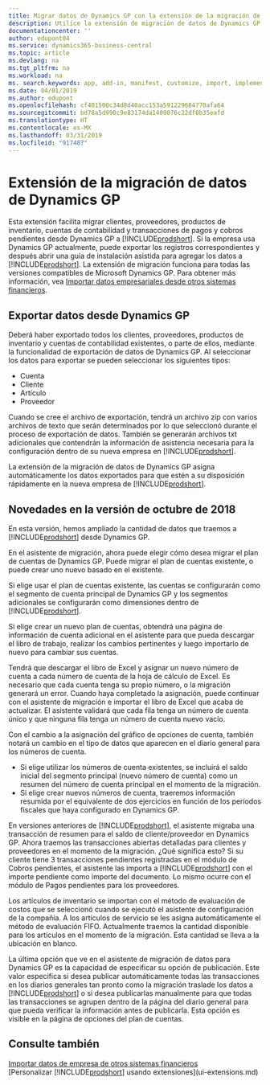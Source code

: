 ```yaml
---
title: Migrar datos de Dynamics GP con la extensión de la migración de datos | Documentos de Microsoft
description: Utilice la extensión de migración de datos de Dynamics GP para migrar clientes, proveedores, productos de inventario, cuentas de contabilidad y transacciones de pagos y cobros pendientes desde Dynamics GP a Business Central.
documentationcenter: ''
author: edupont04
ms.service: dynamics365-business-central
ms.topic: article
ms.devlang: na
ms.tgt_pltfrm: na
ms.workload: na
ms. search.keywords: app, add-in, manifest, customize, import, implement
ms.date: 04/01/2019
ms.author: edupont
ms.openlocfilehash: cf401500c34d8d40acc153a591229684770afa64
ms.sourcegitcommit: bd78a5d990c9e83174da1409076c22df8b35eafd
ms.translationtype: HT
ms.contentlocale: es-MX
ms.lasthandoff: 03/31/2019
ms.locfileid: "917487"
---
```

# <a name="the-dynamics-gp-data-migration-extension"></a>Extensión de la migración de datos de Dynamics GP 
Esta extensión facilita migrar clientes, proveedores, productos de inventario, cuentas de contabilidad y transacciones de pagos y cobros pendientes desde Dynamics GP a [!INCLUDE[prodshort](includes/prodshort.md)]. Si la empresa usa Dynamics GP actualmente, puede exportar los registros correspondientes y después abrir una guía de instalación asistida para agregar los datos a [!INCLUDE[prodshort](includes/prodshort.md)]. La extensión de migración funciona para todas las versiones compatibles de Microsoft Dynamics GP. Para obtener más información, vea [Importar datos empresariales desde otros sistemas financieros](across-import-data-configuration-packages.md).

## <a name="exporting-data-from-dynamics-gp"></a>Exportar datos desde Dynamics GP
Deberá haber exportado todos los clientes, proveedores, productos de inventario y cuentas de contabilidad existentes, o parte de ellos, mediante la funcionalidad de exportación de datos de Dynamics GP. Al seleccionar los datos para exportar se pueden seleccionar los siguientes tipos:

* Cuenta  
* Cliente  
* Artículo  
* Proveedor  

Cuando se cree el archivo de exportación, tendrá un archivo zip con varios archivos de texto que serán determinados por lo que seleccionó durante el proceso de exportación de datos.  También se generarán archivos txt adicionales que contendrán la información de asistencia necesaria para la configuración dentro de su nueva empresa en [!INCLUDE[prodshort](includes/prodshort.md)].

La extensión de la migración de datos de Dynamics GP asigna automáticamente los datos exportados para que estén a su disposición rápidamente en la nueva empresa de [!INCLUDE[prodshort](includes/prodshort.md)].

## <a name="whats-new-in-the-october-2018-release"></a>Novedades en la versión de octubre de 2018

En esta versión, hemos ampliado la cantidad de datos que traemos a [!INCLUDE[prodshort](includes/prodshort.md)] desde Dynamics GP.

En el asistente de migración, ahora puede elegir cómo desea migrar el plan de cuentas de Dynamics GP. Puede migrar el plan de cuentas existente, o puede crear uno nuevo basado en el existente.  

Si elige usar el plan de cuentas existente, las cuentas se configurarán como el segmento de cuenta principal de Dynamics GP y los segmentos adicionales se configurarán como dimensiones dentro de [!INCLUDE[prodshort](includes/prodshort.md)].  

Si elige crear un nuevo plan de cuentas, obtendrá una página de información de cuenta adicional en el asistente para que pueda descargar el libro de trabajo, realizar los cambios pertinentes y luego importarlo de nuevo para cambiar sus cuentas.  

Tendrá que descargar el libro de Excel y asignar un nuevo número de cuenta a cada número de cuenta de la hoja de cálculo de Excel. Es necesario que cada cuenta tenga su propio número, o la migración generará un error. Cuando haya completado la asignación, puede continuar con el asistente de migración e importar el libro de Excel que acaba de actualizar. El asistente validará que cada fila tenga un número de cuenta único y que ninguna fila tenga un número de cuenta nuevo vacío.  

Con el cambio a la asignación del gráfico de opciones de cuenta, también notará un cambio en el tipo de datos que aparecen en el diario general para los números de cuenta.  

- Si elige utilizar los números de cuenta existentes, se incluirá el saldo inicial del segmento principal (nuevo número de cuenta) como un resumen del número de cuenta principal en el momento de la migración.  
- Si elige crear nuevos números de cuenta, traeremos información resumida por el equivalente de dos ejercicios en función de los períodos fiscales que haya configurado en Dynamics GP.

En versiones anteriores de [!INCLUDE[prodshort](includes/prodshort.md)], el asistente migraba una transacción de resumen para el saldo de cliente/proveedor en Dynamics GP. Ahora traemos las transacciones abiertas detalladas para clientes y proveedores en el momento de la migración. ¿Qué significa esto? Si su cliente tiene 3 transacciones pendientes registradas en el módulo de Cobros pendientes, el asistente las importa a [!INCLUDE[prodshort](includes/prodshort.md)] con el importe pendiente como importe del documento. Lo mismo ocurre con el módulo de Pagos pendientes para los proveedores.  

Los artículos de inventario se importan con el método de evaluación de costos que se seleccionó cuando se ejecutó el asistente de configuración de la compañía. A los artículos de servicio se les asigna automáticamente el método de evaluación FIFO. Actualmente traemos la cantidad disponible para los artículos en el momento de la migración.  Esta cantidad se lleva a la ubicación en blanco.  

La última opción que ve en el asistente de migración de datos para Dynamics GP es la capacidad de especificar su opción de publicación. Este valor especifica si desea publicar automáticamente todas las transacciones en los diarios generales tan pronto como la migración traslade los datos a [!INCLUDE[prodshort](includes/prodshort.md)] o si desea publicarlas manualmente para que todas las transacciones se agrupen dentro de la página del diario general para que pueda verificar la información antes de publicarla. Esta opción es visible en la página de opciones del plan de cuentas.


## <a name="see-also"></a>Consulte también
[Importar datos de empresa de otros sistemas financieros](across-import-data-configuration-packages.md)  
[Personalizar [!INCLUDE[prodshort](includes/prodshort.md)] usando extensiones](ui-extensions.md)  
